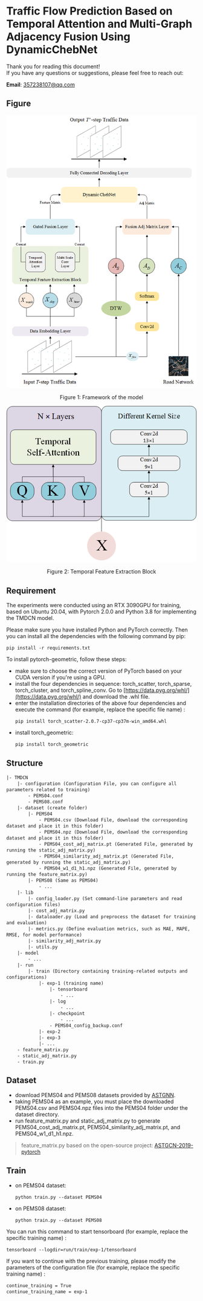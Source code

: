 # Traffic Flow Prediction Based on Temporal Attention and Multi-Graph Adjacency Fusion Using DynamicChebNet

  Thank you for reading this document!  
  If you have any questions or suggestions, please feel free to reach out:
  
  **Email**: [357238107@qq.com](mailto:357238107@qq.com)

## Figure

<div style="text-align: center;">
  <img src="./figure/Framework.png" alt="Framework" width="600"/>
  <p style="text-align:center;">Figure 1: Framework of the model</p>
</div>

<div style="text-align: center;">
  <img src="./figure/Temporal_Feature_Extraction_Block.png" alt="Temporal Feature Extraction Block" width="600"/>
  <p style="text-align:center;">Figure 2: Temporal Feature Extraction Block</p>
</div>

## Requirement

The experiments were conducted using an RTX 3090GPU for training, based on Ubuntu 20.04, with Pytorch 2.0.0 and Python 3.8 for implementing the TMDCN model.

Please make sure you have installed Python and PyTorch correctly. Then you can install all the dependencies with the following command by pip:
```shell
pip install -r requirements.txt
```

To install pytorch-geometric, follow these steps:<br>
- make sure to choose the correct version of PyTorch based on your CUDA version if you're using a GPU.
- install the four dependencies in sequence: torch_scatter, torch_sparse, torch_cluster, and torch_spline_conv. Go to [https://data.pyg.org/whl/](https://data.pyg.org/whl/) and download the .whl file.
- enter the installation directories of the above four dependencies and execute the command (for example, replace the specific file name) :
  ```shell
  pip install torch_scatter-2.0.7-cp37-cp37m-win_amd64.whl
  ```
- install torch_geometric:
  ```shell
  pip install torch_geometric
  ```

## Structure

``` 
|- TMDCN
    |- configuration (Configuration File, you can configure all parameters related to training)
        - PEMS04.conf
        - PEMS08.conf
    |- dataset (create folder)
        |- PEMS04
            - PEMS04.csv (Download File, download the corresponding dataset and place it in this folder)
            - PEMS04.npz (Download File, download the corresponding dataset and place it in this folder)
            - PEMS04_cost_adj_matrix.pt (Generated File, generated by running the static_adj_matrix.py)
            - PEMS04_similarity_adj_matrix.pt (Generated File, generated by running the static_adj_matrix.py)
            - PEMS04_w1_d1_h1.npz (Generated File, generated by running the feature_matrix.py)
        |- PEMS08 (Same as PEMS04)
            - ...
    |- lib
        |- config_loader.py (Set command-line parameters and read configuration files)
        |- cost_adj_matrix.py
        |- dataloader.py (Load and preprocess the dataset for training and evaluation)
        |- metrics.py (Define evaluation metrics, such as MAE, MAPE, RMSE, for model performance)
        |- similarity_adj_matrix.py
        |- utils.py
    |- model
        - ...
    |- run
        |- train (Directory containing training-related outputs and configurations)
            |- exp-1 (training name)
                |- tensorboard
                    - ...
                |- log
                    - ...
                |- checkpoint
                    - ...
                - PEMS04_config_backup.conf
            |- exp-2
            |- exp-3
            |- ...
    - feature_matrix.py
    - static_adj_matrix.py
    - train.py
```

## Dataset

- download PEMS04 and PEMS08 datasets provided by [ASTGNN](https://github.com/guoshnBJTU/ASTGNN/tree/main/data).
- taking PEMS04 as an example, you must place the downloaded PEMS04.csv and PEMS04.npz files into the PEMS04 folder under the dataset directory.
- run feature_matrix.py and static_adj_matrix.py to generate PEMS04_cost_adj_matrix.pt, PEMS04_similarity_adj_matrix.pt, and PEMS04_w1_d1_h1.npz.
> feature_matrix.py based on the open-source project: [ASTGCN-2019-pytorch](https://github.com/guoshnBJTU/ASTGCN-2019-pytorch)

## Train

- on PEMS04 dataset:
  ```shell
  python train.py --dataset PEMS04
  ```
- on PEMS08 dataset:
  ```shell
  python train.py --dataset PEMS08
  ```

You can run this command to start tensorboard (for example, replace the specific training name) :
```shell
tensorboard --logdir=run/train/exp-1/tensorboard
```

If you want to continue with the previous training, please modify the parameters of the configuration file (for example, replace the specific training name) :
```
continue_training = True
continue_training_name = exp-1
```
